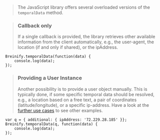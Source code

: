 <blockquote class="lang-specific javascript--browser">
<p>The JavaScript library offers several overloaded versions
of the <code class="prettyprint">temporalData</code> method.</p>
</blockquote>

<blockquote class="lang-specific javascript--browser">
<h3>Callback only</h3>
<p>If a single callback is provided, the library retrieves other available information
from the client automatically, e.g., the user-agent, the location (if and only if shared), or
the ipAddress.</p>
</blockquote>

>
```javascript--browser
Breinify.temporalData(function(data) {
	console.log(data);
});
```

<blockquote class="lang-specific javascript--browser">
<h3>Providing a User Instance</h3>
<p>Another possibility is to provide a user object manually. This is typically done, if
some specific temporal data should be resolved, e.g., a location based on a free text, 
a pair of coordinates (latitude/longitude), or a specific ip-address. Have a look at the
<a href="#example-use-cases">further use cases</a> to see other examples.</p>
</blockquote>

>
```javascript--browser
var q = { additional: { ipAddress: '72.229.28.185' }}; 
Breinify.temporalData(q, function(data) {
	console.log(data);
});
```

